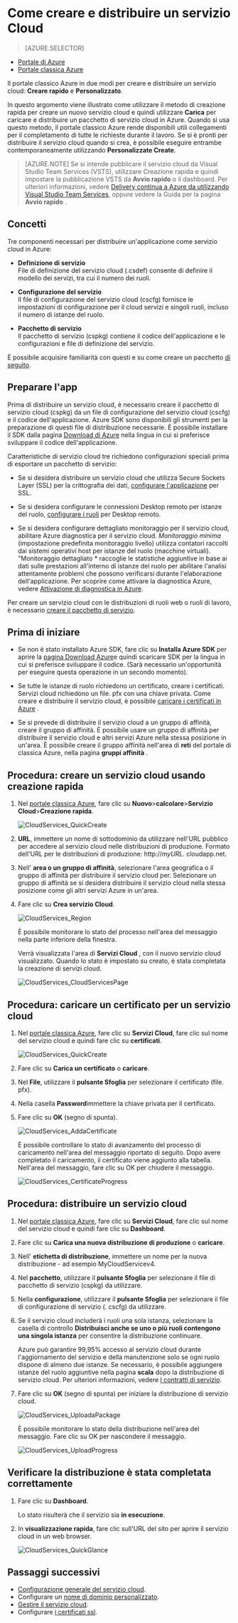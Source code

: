 <properties
    pageTitle="Come creare e distribuire un servizio cloud | Microsoft Azure"
    description="Informazioni su come creare e distribuire un servizio cloud utilizzando il metodo veloce Create in Azure."
    services="cloud-services"
    documentationCenter=""
    authors="Thraka"
    manager="timlt"
    editor=""/>

<tags
    ms.service="cloud-services"
    ms.workload="tbd"
    ms.tgt_pltfrm="na"
    ms.devlang="na"
    ms.topic="article"
    ms.date="09/06/2016"
    ms.author="adegeo"/>




# <a name="how-to-create-and-deploy-a-cloud-service"></a>Come creare e distribuire un servizio Cloud

> [AZURE.SELECTOR]
- [Portale di Azure](cloud-services-how-to-create-deploy-portal.md)
- [Portale classica Azure](cloud-services-how-to-create-deploy.md)

Il portale classico Azure in due modi per creare e distribuire un servizio cloud: **Creare rapido** e **Personalizzato**.

In questo argomento viene illustrato come utilizzare il metodo di creazione rapida per creare un nuovo servizio cloud e quindi utilizzare **Carica** per caricare e distribuire un pacchetto di servizio cloud in Azure. Quando si usa questo metodo, il portale classico Azure rende disponibili utili collegamenti per il completamento di tutte le richieste durante il lavoro. Se si è pronti per distribuire il servizio cloud quando si crea, è possibile eseguire entrambe contemporaneamente utilizzando **Personalizzate Create**.

> [AZURE.NOTE] Se si intende pubblicare il servizio cloud da Visual Studio Team Services (VSTS), utilizzare Creazione rapida e quindi impostare la pubblicazione VSTS da **Avvio rapido** o il dashboard. Per ulteriori informazioni, vedere [Delivery continua a Azure da utilizzando Visual Studio Team Services][TFSTutorialForCloudService], oppure vedere la Guida per la pagina **Avvio rapido** .

## <a name="concepts"></a>Concetti
Tre componenti necessari per distribuire un'applicazione come servizio cloud in Azure:

- **Definizione di servizio**  
  File di definizione del servizio cloud (.csdef) consente di definire il modello dei servizi, tra cui il numero dei ruoli.

- **Configurazione del servizio**  
  Il file di configurazione del servizio cloud (cscfg) fornisce le impostazioni di configurazione per il cloud servizi e singoli ruoli, incluso il numero di istanze del ruolo.

- **Pacchetto di servizio**  
  Il pacchetto di servizio (cspkg) contiene il codice dell'applicazione e le configurazioni e file di definizione del servizio.
  
È possibile acquisire familiarità con questi e su come creare un pacchetto [di seguito](cloud-services-model-and-package.md).

## <a name="prepare-your-app"></a>Preparare l'app
Prima di distribuire un servizio cloud, è necessario creare il pacchetto di servizio cloud (cspkg) da un file di configurazione del servizio cloud (cscfg) e il codice dell'applicazione. Azure SDK sono disponibili gli strumenti per la preparazione di questi file di distribuzione necessarie. È possibile installare il SDK dalla pagina [Download di Azure](https://azure.microsoft.com/downloads/) nella lingua in cui si preferisce sviluppare il codice dell'applicazione.

Caratteristiche di servizio cloud tre richiedono configurazioni speciali prima di esportare un pacchetto di servizio:

- Se si desidera distribuire un servizio cloud che utilizza Secure Sockets Layer (SSL) per la crittografia dei dati, [configurare l'applicazione](cloud-services-configure-ssl-certificate.md#step-2-modify-the-service-definition-and-configuration-files) per SSL.

- Se si desidera configurare le connessioni Desktop remoto per istanze del ruolo, [configurare i ruoli](cloud-services-role-enable-remote-desktop.md) per Desktop remoto.

- Se si desidera configurare dettagliato monitoraggio per il servizio cloud, abilitare Azure diagnostica per il servizio cloud. *Monitoraggio minima* (impostazione predefinita monitoraggio livello) utilizza contatori raccolti dai sistemi operativi host per istanze del ruolo (macchine virtuali). "Monitoraggio dettagliato * raccoglie le statistiche aggiuntive in base ai dati sulle prestazioni all'interno di istanze del ruolo per abilitare l'analisi attentamente problemi che possono verificarsi durante l'elaborazione dell'applicazione. Per scoprire come attivare la diagnostica Azure, vedere [Attivazione di diagnostica in Azure](cloud-services-dotnet-diagnostics.md).

Per creare un servizio cloud con le distribuzioni di ruoli web o ruoli di lavoro, è necessario [creare il pacchetto di servizio](cloud-services-model-and-package.md#servicepackagecspkg).

## <a name="before-you-begin"></a>Prima di iniziare

- Se non è stato installato Azure SDK, fare clic su **Installa Azure SDK** per aprire la [pagina Download Azure](https://azure.microsoft.com/downloads/)e quindi scaricare SDK per la lingua in cui si preferisce sviluppare il codice. (Sarà necessario un'opportunità per eseguire questa operazione in un secondo momento).

- Se tutte le istanze di ruolo richiedono un certificato, creare i certificati. Servizi cloud richiedono un file. pfx con una chiave privata. Come creare e distribuire il servizio cloud, è possibile [caricare i certificati in Azure](cloud-services-configure-ssl-certificate.md#step-3-upload-a-certificate) .

- Se si prevede di distribuire il servizio cloud a un gruppo di affinità, creare il gruppo di affinità. È possibile usare un gruppo di affinità per distribuire il servizio cloud e altri servizi Azure nella stessa posizione in un'area. È possibile creare il gruppo affinità nell'area di **reti** del portale di classica Azure, nella pagina **gruppi affinità** .


## <a name="how-to-create-a-cloud-service-using-quick-create"></a>Procedura: creare un servizio cloud usando creazione rapida

1. Nel [portale classica Azure](http://manage.windowsazure.com/), fare clic su **Nuovo**>**calcolare**>**Servizio Cloud**>**Creazione rapida**.

    ![CloudServices_QuickCreate](./media/cloud-services-how-to-create-deploy/CloudServices_QuickCreate.png)

2. **URL**, immettere un nome di sottodominio da utilizzare nell'URL pubblico per accedere al servizio cloud nelle distribuzioni di produzione. Formato dell'URL per le distribuzioni di produzione: http://*myURL*. cloudapp.net.

3. Nell' **area o un gruppo di affinità**, selezionare l'area geografica o il gruppo di affinità per distribuire il servizio cloud per. Selezionare un gruppo di affinità se si desidera distribuire il servizio cloud nella stessa posizione come gli altri servizi Azure in un'area.

4. Fare clic su **Crea servizio Cloud**.

    ![CloudServices_Region](./media/cloud-services-how-to-create-deploy/CloudServices_Regionlist.png)

    È possibile monitorare lo stato del processo nell'area del messaggio nella parte inferiore della finestra.

    Verrà visualizzata l'area di **Servizi Cloud** , con il nuovo servizio cloud visualizzato. Quando lo stato è impostato su creato, è stata completata la creazione di servizi cloud.

    ![CloudServices_CloudServicesPage](./media/cloud-services-how-to-create-deploy/CloudServices_CloudServicesPage.png)


## <a name="how-to-upload-a-certificate-for-a-cloud-service"></a>Procedura: caricare un certificato per un servizio cloud

1. Nel [portale classica Azure](http://manage.windowsazure.com/), fare clic su **Servizi Cloud**, fare clic sul nome del servizio cloud e quindi fare clic su **certificati**.

    ![CloudServices_QuickCreate](./media/cloud-services-how-to-create-deploy/CloudServices_EmptyDashboard.png)


2. Fare clic su **Carica un certificato** o **caricare**.

3. Nel **File**, utilizzare il **pulsante Sfoglia** per selezionare il certificato (file. pfx).

4. Nella casella **Password**immettere la chiave privata per il certificato.

5. Fare clic su **OK** (segno di spunta).

    ![CloudServices_AddaCertificate](./media/cloud-services-how-to-create-deploy/CloudServices_AddaCertificate.png)

    È possibile controllare lo stato di avanzamento del processo di caricamento nell'area del messaggio riportato di seguito. Dopo avere completato il caricamento, il certificato viene aggiunto alla tabella. Nell'area del messaggio, fare clic su OK per chiudere il messaggio.

    ![CloudServices_CertificateProgress](./media/cloud-services-how-to-create-deploy/CloudServices_CertificateProgress.png)

## <a name="how-to-deploy-a-cloud-service"></a>Procedura: distribuire un servizio cloud

1. Nel [portale classica Azure](http://manage.windowsazure.com/), fare clic su **Servizi Cloud**, fare clic sul nome del servizio cloud e quindi fare clic su **Dashboard**.

2. Fare clic su **Carica una nuova distribuzione di produzione** o **caricare**.

3. Nell' **etichetta di distribuzione**, immettere un nome per la nuova distribuzione - ad esempio MyCloudServicev4.

3. Nel **pacchetto**, utilizzare il **pulsante Sfoglia** per selezionare il file di pacchetto di servizio (cspkg) da utilizzare.

4. Nella **configurazione**, utilizzare il **pulsante Sfoglia** per selezionare il file di configurazione di servizio (. cscfg) da utilizzare.

5. Se il servizio cloud includerà i ruoli una sola istanza, selezionare la casella di controllo **Distribuisci anche se uno o più ruoli contengono una singola istanza** per consentire la distribuzione continuare.

    Azure può garantire 99,95% accesso al servizio cloud durante l'aggiornamento del servizio e della manutenzione solo se ogni ruolo dispone di almeno due istanze. Se necessario, è possibile aggiungere istanze del ruolo aggiuntive nella pagina **scala** dopo la distribuzione di servizio cloud. Per ulteriori informazioni, vedere [I contratti di servizio](https://azure.microsoft.com/support/legal/sla/).

6. Fare clic su **OK** (segno di spunta) per iniziare la distribuzione di servizio cloud.

    ![CloudServices_UploadaPackage](./media/cloud-services-how-to-create-deploy/CloudServices_UploadaPackage.png)

    È possibile monitorare lo stato della distribuzione nell'area del messaggio. Fare clic su OK per nascondere il messaggio.

    ![CloudServices_UploadProgress](./media/cloud-services-how-to-create-deploy/CloudServices_UploadProgress.png)

## <a name="verify-your-deployment-completed-successfully"></a>Verificare la distribuzione è stata completata correttamente

1. Fare clic su **Dashboard**.

    Lo stato risulterà che il servizio sia **in esecuzione**.

2. In **visualizzazione rapida**, fare clic sull'URL del sito per aprire il servizio cloud in un web browser.

    ![CloudServices_QuickGlance](./media/cloud-services-how-to-create-deploy/CloudServices_QuickGlance.png)


[TFSTutorialForCloudService]: cloud-services-continuous-delivery-use-vso.md
 
## <a name="next-steps"></a>Passaggi successivi

* [Configurazione generale del servizio cloud](cloud-services-how-to-configure.md).
* Configurare un [nome di dominio personalizzato](cloud-services-custom-domain-name.md).
* [Gestire il servizio cloud](cloud-services-how-to-manage.md).
* Configurare [i certificati ssl](cloud-services-configure-ssl-certificate.md).